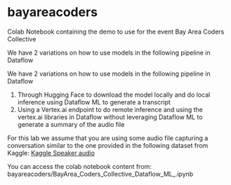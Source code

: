 # bayareacoders
Colab Notebook containing the demo to use for the event Bay Area Coders Collective

We have 2 variations on how to use models in the following pipeline in Dataflow

We have 2 variations on how to use models in the following pipeline in Dataflow
1. Through Hugging Face to download the model locally and do local inference using Dataflow ML to generate a transcript
2. Using a Vertex.ai endpoint to do remote inference and using the vertex.ai libraries in Dataflow without leveraging Dataflow ML to generate a summary of the audio file

For this lab we assume that you are using some audio file capturing a conversation similar to the one provided in the  following dataset from Kaggle:
[Kaggle Speaker audio](https://www.kaggle.com/datasets/vjcalling/speaker-recognition-audio-dataset/data)

You can access the colab notebook content from: 
bayareacoders/BayArea_Coders_Collective_Dataflow_ML_.ipynb
